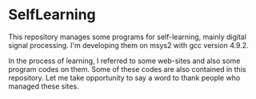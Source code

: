 # SelfLearning
This repository manages some programs for self-learning, mainly digital signal processing.
I'm developing them on msys2 with gcc version 4.9.2.

In the process of learning, I referred to some web-sites and also some program codes on them.
Some of these codes are also contained in this repository.
Let me take opportunity to say a word to thank people who managed these sites.

